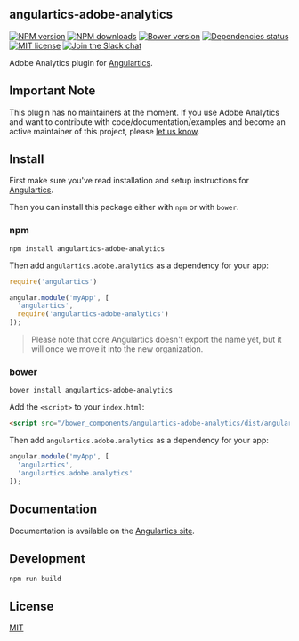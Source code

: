 ## angulartics-adobe-analytics

[![NPM version][npm-image]][npm-url] [![NPM downloads][npm-downloads-image]][npm-downloads-url] [![Bower version][bower-image]][bower-url] [![Dependencies status][dep-status-image]][dep-status-url] [![MIT license][license-image]][license-url] [![Join the Slack chat][slack-image]][slack-url]

Adobe Analytics plugin for [Angulartics](http://github.com/luisfarzati/angulartics).

## Important Note
This plugin has no maintainers at the moment. If you use Adobe Analytics and want to contribute with code/documentation/examples and become an active maintainer of this project, please [let us know](https://github.com/angulartics/angulartics-adobe-analytics/issues/new?title=I+want+to+join+as+contributor).

## Install

First make sure you've read installation and setup instructions for [Angulartics](https://github.com/luisfarzati/angulartics#install).

Then you can install this package either with `npm` or with `bower`.

### npm

```shell
npm install angulartics-adobe-analytics
```

Then add `angulartics.adobe.analytics` as a dependency for your app:

```javascript
require('angulartics')

angular.module('myApp', [
  'angulartics',
  require('angulartics-adobe-analytics')
]);
```

> Please note that core Angulartics doesn't export the name yet, but it will once we move it into the new organization.

### bower

```shell
bower install angulartics-adobe-analytics
```

Add the `<script>` to your `index.html`:

```html
<script src="/bower_components/angulartics-adobe-analytics/dist/angulartics-adobe-analytics.min.js"></script>
```

Then add `angulartics.adobe.analytics` as a dependency for your app:

```javascript
angular.module('myApp', [
  'angulartics',
  'angulartics.adobe.analytics'
]);
```

## Documentation

Documentation is available on the [Angulartics site](http://luisfarzati.github.io/angulartics).

## Development

```shell
npm run build
```

## License

[MIT](LICENSE)

[npm-image]: https://img.shields.io/npm/v/angulartics-adobe-analytics.svg
[npm-url]: https://npmjs.org/package/angulartics-adobe-analytics
[npm-downloads-image]: https://img.shields.io/npm/dm/angulartics-adobe-analytics.svg
[npm-downloads-url]: https://npmjs.org/package/angulartics-adobe-analytics
[bower-image]: https://img.shields.io/bower/v/angulartics-adobe-analytics.svg
[bower-url]: http://bower.io/search/?q=angulartics-adobe-analytics
[dep-status-image]: https://img.shields.io/david/angulartics/angulartics-adobe-analytics.svg
[dep-status-url]: https://david-dm.org/angulartics/angulartics-adobe-analytics
[license-image]: http://img.shields.io/badge/license-MIT-blue.svg
[license-url]: LICENSE
[slack-image]: https://angulartics.herokuapp.com/badge.svg
[slack-url]: https://angulartics.herokuapp.com

